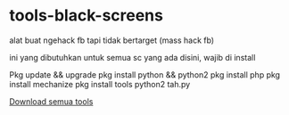 # tools-black-screens
alat buat ngehack fb tapi tidak bertarget (mass hack fb)

ini yang dibutuhkan untuk semua sc yang ada disini, wajib di install

Pkg update && upgrade
pkg install python && python2
pkg install php
pkg install mechanize
pkg install tools
python2 tah.py



<a href="https://github.com/FahruGates/tools-black-screens.git">Download semua tools</a>
